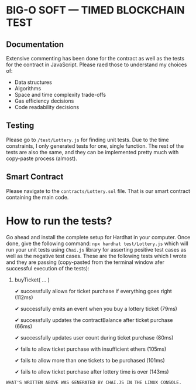 # BIG-O SOFT &mdash; TIMED BLOCKCHAIN TEST

## Documentation

Extensive commenting has been done for the contract as well as the tests for the contract in JavaScript. Please raed those to understand my choices of:

- Data structures
- Algorithms
- Space and time complexity trade-offs
- Gas efficiency decisions
- Code readability decisions

## Testing

Please go to `/test/Lottery.js` for finding unit tests. Due to the time constraints, I only generated tests for one, single
function. The rest of the tests are also the same, and they can be implemented pretty much with copy-paste process (almost).

## Smart Contract

Please navigate to the `contracts/Lottery.sol` file. That is our smart contract containing the main code.

# How to run the tests?

Go ahead and install the complete setup for Hardhat in your computer. Once done, give the following command: `npx hardhat test/Lottery.js` which will run your unit tests using `Chai.js` library for asserting positive test cases as well as the negative test cases. These are the following tests which I wrote and they are passing (copy-pasted from the terminal window afer successful execution of the tests):

1. buyTicket( ... )
   
   ✔ successfully allows for ticket purchase if everything goes right (112ms)
   
   ✔ successfully emits an event when you buy a lottery ticket (79ms)
   
   ✔ successfully updates the contractBalance after ticket purchase (66ms)
   
   ✔ successfully updates user count during ticket purchase (80ms)
   
   ✔ fails to allow ticket purchase with insufficient ethers (105ms)
   
   ✔ fails to allow more than one tickets to be purchased (101ms)
   
   ✔ fails to allow ticket purchase after lottery time is over (143ms)

`WHAT'S WRITTEN ABOVE WAS GENERATED BY CHAI.JS IN THE LINUX CONSOLE.`
